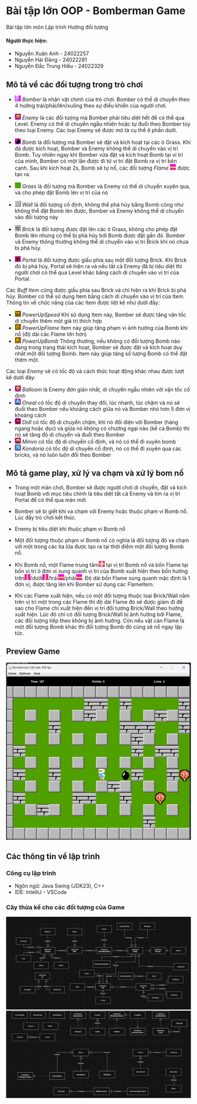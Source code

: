 # Bài tập lớn OOP - Bomberman Game

Bài tập lớn môn Lập trình Hướng đối tượng
#### Người thực hiện:

- Nguyễn Xuân Anh - 24022257
- Nguyễn Hải Đăng - 24022281
- Nguyễn Đắc Trung Hiếu - 24022329

## Mô tả về các đối tượng trong trò chơi

- ![](src/resources/sprites/player_down.png) *Bomber* là nhân vật chính của trò chơi. Bomber có thể di chuyển theo 4 hướng trái/phải/lên/xuống theo sự điều khiển của người chơi.
- ![](src/resources/sprites/balloom_left1.png) *Enemy* là các đối tượng mà Bomber phải tiêu diệt hết để có thể qua Level. Enemy có thể di chuyển ngẫu nhiên hoặc tự đuổi theo Bomber tùy theo loại Enemy. Các loại Enemy sẽ được mô tả cụ thể ở phần dưới.
- ![](src/resources/sprites/bomb.png) *Bomb* là đối tượng mà Bomber sẽ đặt và kích hoạt tại các ô Grass. Khi đã được kích hoạt, Bomber và Enemy không thể di chuyển vào vị trí Bomb. Tuy nhiên ngay khi Bomber vừa đặt và kích hoạt Bomb tại ví trí của mình, Bomber có một lần được đi từ vị trí đặt Bomb ra vị trí bên cạnh. Sau khi kích hoạt 2s, Bomb sẽ tự nổ, các đối tượng *Flame* ![](src/resources/sprites/explosion_horizontal.png) được tạo ra.


- ![](src/resources/sprites/grass.png) *Grass* là đối tượng mà Bomber và Enemy có thể di chuyển xuyên qua, và cho phép đặt Bomb lên vị trí của nó
- ![](src/resources/sprites/wall.png) *Wall* là đối tượng cố định, không thể phá hủy bằng Bomb cũng như không thể đặt Bomb lên được, Bomber và Enemy không thể di chuyển vào đối tượng này
- ![](src/resources/sprites/brick.png) *Brick* là đối tượng được đặt lên các ô Grass, không cho phép đặt Bomb lên nhưng có thể bị phá hủy bởi Bomb được đặt gần đó. Bomber và Enemy thông thường không thể di chuyển vào vị trí Brick khi nó chưa bị phá hủy.


- ![](src/resources/sprites/portal.png) *Portal* là đối tượng được giấu phía sau một đối tượng Brick. Khi Brick đó bị phá hủy, Portal sẽ hiện ra và nếu tất cả Enemy đã bị tiêu diệt thì người chơi có thể qua Level khác bằng cách di chuyển vào vị trí của Portal.

Các *Buff Item* cũng được giấu phía sau Brick và chỉ hiện ra khi Brick bị phá hủy. Bomber có thể sử dụng Item bằng cách di chuyển vào vị trí của Item. Thông tin về chức năng của các Item được liệt kê như dưới đây:
- ![](src/resources/sprites/powerup_speed.png) *PowerUpSpeed* Khi sử dụng Item này, Bomber sẽ được tăng vận tốc di chuyển thêm một giá trị thích hợp
- ![](src/resources/sprites/powerup_flames.png) *PowerUpFlame* Item này giúp tăng phạm vi ảnh hưởng của Bomb khi nổ (độ dài các Flame lớn hơn)
- ![](src/resources/sprites/powerup_bombs.png) *PowerUpBomb* Thông thường, nếu không có đối tượng Bomb nào đang trong trạng thái kích hoạt, Bomber sẽ được đặt và kích hoạt duy nhất một đối tượng Bomb. Item này giúp tăng số lượng Bomb có thể đặt thêm một.

Các loại *Enemy* sẽ có tốc độ và cách thức hoạt động khác nhau được lượt kê dưới đây:
- ![](src/resources/sprites/balloom_left1.png) *Balloom* là Enemy đơn giản nhất, di chuyển ngẫu nhiên với vận tốc cố định
- ![](src/resources/sprites/oneal_left1.png) *Oneal* có tốc độ di chuyển thay đổi, lúc nhanh, lúc chậm và nó sẽ đuổi theo Bomber nếu khoảng cách giữa nó và Bomber nhỏ hơn 5 đơn vị khoảng cách
- ![](src/resources/sprites/doll_left1.png) *Doll* có tốc độ di chuyển chậm, khi nó đối diện với Bomber (hàng ngang hoặc dọc) và giữa nó không có chướng ngại nào (kể cả Bomb) thì nó sẽ tăng độ di chuyển và đuổi theo Bomber
- ![](src/resources/sprites/minvo_left1.png) *Minvo* có tốc độ di chuyển cố định, và nó có thể đi xuyên bomb
- ![](src/resources/sprites/kondoria_left1.png) *Kondoria* có tốc độ di chuyển cố định, nó có thể đi xuyên qua các bricks, và nó luôn luôn đổi theo Bomber

## Mô tả game play, xử lý va chạm và xử lý bom nổ
- Trong một màn chơi, Bomber sẽ được người chơi di chuyển, đặt và kích hoạt Bomb với mục tiêu chính là tiêu diệt tất cả Enemy và tìm ra vị trí Portal để có thể qua màn mới
- Bomber sẽ bị giết khi va chạm với Enemy hoặc thuộc phạm vi Bomb nổ. Lúc đấy trò chơi kết thúc.
- Enemy bị tiêu diệt khi thuộc phạm vi Bomb nổ
- Một đối tượng thuộc phạm vi Bomb nổ có nghĩa là đối tượng đó va chạm với một trong các tia lửa được tạo ra tại thời điểm một đối tượng Bomb nổ.

- Khi Bomb nổ, một Flame trung tâm![](src/resources/sprites/bomb_exploded.png) tại vị trí Bomb nổ và bốn Flame tại bốn vị trí ô đơn vị xung quanh vị trí của Bomb xuất hiện theo bốn hướng trên![](src/resources/sprites/explosion_vertical.png)/dưới![](src/resources/sprites/explosion_vertical.png)/trái![](src/resources/sprites/explosion_horizontal.png)/phải![](src/resources/sprites/explosion_horizontal.png). Độ dài bốn Flame xung quanh mặc định là 1 đơn vị, được tăng lên khi Bomber sử dụng các FlameItem.
- Khi các Flame xuất hiện, nếu có một đối tượng thuộc loại Brick/Wall nằm trên vị trí một trong các Flame thì độ dài Flame đó sẽ được giảm đi để sao cho Flame chỉ xuất hiện đến vị trí đối tượng Brick/Wall theo hướng xuất hiện. Lúc đó chỉ có đối tượng Brick/Wall bị ảnh hưởng bởi Flame, các đối tượng tiếp theo không bị ảnh hưởng. Còn nếu vật cản Flame là một đối tượng Bomb khác thì đối tượng Bomb đó cũng sẽ nổ ngay lập tức.

## Preview Game
![](src/resources/preview/prv1.png)

## Các thông tin về lập trình
### Công cụ lập trình

- Ngôn ngữ: Java Swing (JDK23), C++
- IDE: IntelliJ - VSCode
### Cây thừa kế cho các đối tượng của Game

![](src/resources/uml/uml1.png)
![](src/resources/uml/uml2.png)
